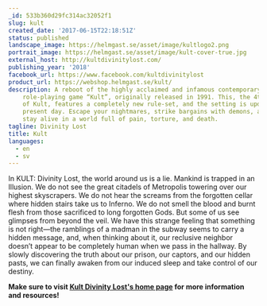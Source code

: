 ```yaml
---
_id: 533b360d29fc314ac32052f1
slug: kult
created_date: '2017-06-15T22:18:51Z'
status: published
landscape_image: https://helmgast.se/asset/image/kultlogo2.png
portrait_image: https://helmgast.se/asset/image/kult-cover-true.jpg
external_host: http://kultdivinitylost.com/
publishing_year: '2018'
facebook_url: https://www.facebook.com/kultdivinitylost
product_url: https://webshop.helmgast.se/kult/
description: A reboot of the highly acclaimed and infamous contemporary horror
    role-playing game “Kult”, originally released in 1991. This, the 4th edition
    of Kult, features a completely new rule-set, and the setting is updated to
    present day. Escape your nightmares, strike bargains with demons, and try to
    stay alive in a world full of pain, torture, and death.
tagline: Divinity Lost
title: Kult
languages:
  - en
  - sv
---
```

In KULT: Divinity Lost, the world around us is a lie. Mankind is trapped in an Illusion. We do not see the great citadels of Metropolis towering over our highest skyscrapers. We do not hear the screams from the forgotten cellar where hidden stairs take us to Inferno. We do not smell the blood and burnt flesh from those sacrificed to long forgotten Gods. But some of us see glimpses from beyond the veil. We have this strange feeling that something is not right—the ramblings of a madman in the subway seems to carry a hidden message, and, when thinking about it, our reclusive neighbor doesn’t appear to be completely human when we pass in the hallway. By slowly discovering the truth about our prison, our captors, and our hidden pasts, we can finally awaken from our induced sleep and take control of our destiny.

**Make sure to visit [Kult Divinity Lost's home page](https://kultdivinitylost.com) for more information and resources!**
